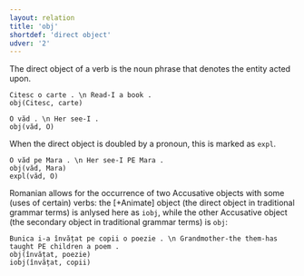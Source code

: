 ```yaml
---
layout: relation
title: 'obj'
shortdef: 'direct object'
udver: '2'
---
```


The direct object of a verb is the noun phrase that denotes the entity acted upon.

~~~ sdparse
Citesc o carte . \n Read-I a book .
obj(Citesc, carte)
~~~

~~~ sdparse
O văd . \n Her see-I .
obj(văd, O)
~~~

When the direct object is doubled by a pronoun, this is marked as `expl`.

~~~ sdparse
O văd pe Mara . \n Her see-I PE Mara .
obj(văd, Mara)
expl(văd, O)
~~~

Romanian allows for the occurrence of two Accusative objects with some (uses of certain) verbs: the [+Animate] object (the direct object in traditional grammar terms) is anlysed here as `iobj`, while the other Accusative object (the secondary object in traditional grammar terms) is `obj`:

~~~ sdparse
Bunica i-a învățat pe copii o poezie . \n Grandmother-the them-has taught PE children a poem .
obj(învățat, poezie)
iobj(învățat, copii)
~~~

<!-- Interlanguage links updated Po 6. listopadu 2023, 21:43:14 CET -->
